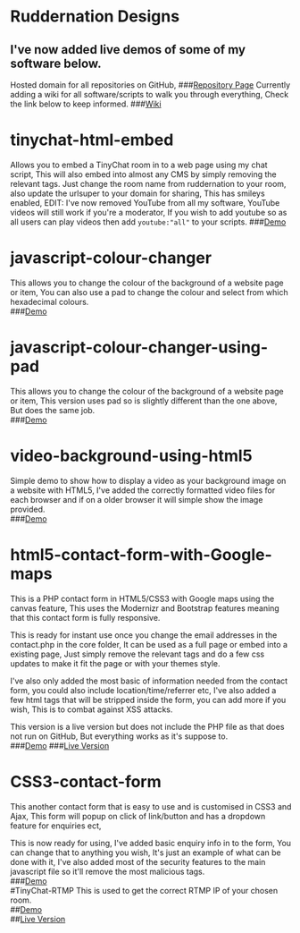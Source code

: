 # Ruddernation Designs
## I've now added live demos of some of my software below.
Hosted domain for all repositories on GitHub,
###<a href="https://ruddernation-designs.github.io" target="_blank">Repository Page</a>
Currently adding a wiki for all software/scripts to walk you through everything, Check the link below to keep informed.
###<a href="https://github.com/Ruddernation-Designs/ruddernation-designs.github.io/wiki" target="_blank">Wiki</a>

# tinychat-html-embed
Allows you to embed a TinyChat room in to a web page using my chat script,
This will also embed into almost any CMS by simply removing the relevant tags.
Just change the room name from ruddernation to your room, also update the urlsuper to your domain for sharing,
This has smileys enabled,
EDIT: I've now removed YouTube from all my software, YouTube videos will still work if you're a moderator,
If you wish to add youtube so as all users can play videos then add `youtube:"all"` to your scripts.
###<a href="http://ruddernation-designs.github.io/tinychat" target="_blank" title="TinyChat Embed Demo">Demo</a>

# javascript-colour-changer
This allows you to change the colour of the background of a website page or item,
You can also use a pad to change the colour and select from which hexadecimal colours.<br />
###<a href="http://ruddernation-designs.github.io/colour-changer" target="_blank" title="JavaScript-Colour-Changer">Demo</a>

# javascript-colour-changer-using-pad
This allows you to change the colour of the background of a website page or item,
This version uses pad so is slightly different than the one above, But does the same job.<br />
###<a href="http://ruddernation-designs.github.io/colour-changer/pad" target="_blank" title="JS-Pad-Colour-Changer">Demo</a>

# video-background-using-html5
Simple demo to show how to display a video as your background image on a website with HTML5,
I've added the correctly formatted video files for each browser and if on a older browser it will simple show the image provided.<br />
###<a href="http://ruddernation-designs.github.io/video-background/" target="_blank" title="Background Video Demo">Demo</a>

# html5-contact-form-with-Google-maps
This is a PHP contact form in HTML5/CSS3 with Google maps using the canvas feature,
This uses the Modernizr and Bootstrap features meaning that this contact form is fully responsive.

This is ready for instant use once you change the email addresses in the contact.php in the core folder,
It can be used as a full page or embed into a existing page, 
Just simply remove the relevant tags and do a few css updates to make it fit the page or with your themes style.

I've also only added the most basic of information needed from the contact form, you could also include location/time/referrer etc, I've also added a few html tags that will be stripped inside the form, you can add more if you wish, This is to combat against XSS attacks.

This version is a live version but does not include the PHP file as that does not run on GitHub, But everything works as it's suppose to.<br />
###<a href="http://ruddernation-designs.github.io/contact-with-google-maps" target="_blank" title="Contact forms with google maps Demo">Demo</a>
###<a href="https://www.ruddernation.com" target="_blank" title="Main website">Live Version</a>
<br />
# CSS3-contact-form
This another contact form that is easy to use and is customised in CSS3 and Ajax,
This form will popup on click of link/button and has a dropdown feature for enquiries ect,

This is now ready for using, I've added basic enquiry info in to the form, You can change that to anything you wish, It's just an example of what can be done with it,
I've also added most of the security features to the main javascript file so it'll remove the most malicious tags.
<br />
###<a href="https://ruddernation-designs.github.io/css-contact-form/" target="_blank" title="CSS3 Contact form">Demo</a>
<br />
#TinyChat-RTMP
This is used to get the correct RTMP IP of your chosen room. <br />
##<a href="https://ruddernation-designs.github.io/tinychat-rtmp/" target="_blank" title="RTMP Demo">Demo</a><br />
##<a href="https://www.ruddernation.com/rtmp" target="_blank">Live Version</a>
<br/>
<!--<a href="http://stackoverflow.com/users/5774880/ruddernation-designs">
<img src="http://stackoverflow.com/users/flair/5774880.png" width="208" height="58" alt="profile for Ruddernation Designs at Stack Overflow, Q&amp;A for professional and enthusiast programmers" title="profile for Ruddernation Designs at Stack Overflow, Q&amp;A for professional and enthusiast programmers">
</a>-->
